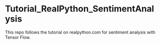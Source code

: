 # Tutorial_RealPython_SentimentAnalysis
This repo follows the tutorial on realpython.com for sentiment analysis with Tensor Flow.
